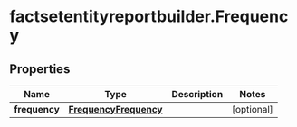 # factsetentityreportbuilder.Frequency

## Properties

Name | Type | Description | Notes
------------ | ------------- | ------------- | -------------
**frequency** | [**FrequencyFrequency**](FrequencyFrequency.md) |  | [optional] 


